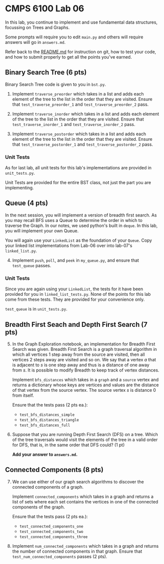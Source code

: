 # CMPS 6100  Lab 06

In this lab, you continue to implement and use fundamental data structures,
focussing on Trees and Graphs.

Some prompts will require you to edit `main.py` and others will require answers will go in `answers.md`.

Refer back to the [README.md](README.md) for instruction on git, how to test your code, and how to submit properly to get all the points you've earned.

## Binary Search Tree (6 pts)

Binary Search Tree code is given to you in `bst.py`. 

1. Implement `traverse_preorder` which takes in a list and adds each element of the tree to the list in the order that they are visited. Ensure that `test_traverse_preorder_1` and `test_traverse_preorder_2` pass.

2. Implement `traverse_inorder` which takes in a list and adds each element of the tree to the list in the order that they are visited. Ensure that `test_traverse_inorder_1` and `test_traverse_inorder_2` pass.

3. Implement `traverse_postorder` which takes in a list and adds each element of the tree to the list in the order that they are visited. Ensure that `test_traverse_postorder_1` and `test_traverse_postorder_2` pass.

### Unit Tests

As for last lab, all unit tests for this lab's implementations are provided in `unit_tests.py`. 

Unit Tests are provided for the entire BST class, not just the part you are implementing.

## Queue (4 pts)

In the next session, you will implement a version of breadth first search. As you may recall BFS uses a Queue to determine the order in which to traverse the Graph. In our notes, we used python's built in `deque`. In this lab, you will implement your own Queue.

You will again use your `LinkedList` as the foundation of your `Queue`. Copy your linked list implementations from Lab-06 over into lab-07's `linked_list.py`.

4. Implement `push`, `poll`, and `peek` in `my_queue.py`, and ensure that `test_queue` passes.

### Unit Tests

Since you are again using your `LinkedList`, the tests for it have been provided for you in `linked_list_tests.py`. None of the points for this lab come from these tests. They are provided for your convenience only.

`test_queue` is in `unit_tests.py`.

## Breadth First Seach and Depth First Search (7 pts)

5. In the Graph Exploration notebook, an implementation for Breadth First Search was given. Breadth First Search is a graph traversal algorithm in which all vertices 1 step away from the source are visited, then all vertices 2 steps away are visited and so on. We say that a vertex $a$ that is adjacent to $s$ is one step away and thus is a distance of one away from $s$. It is possible to modify Breadth to keep track of vertex distances.   
    
    Implement `bfs_distances` which takes in a `graph` and a `source` vertex and returns a dictionary whose keys are vertices and values are the distance of that vertex from the source vertex. The source vertex $s$ is distance $0$ from itself.

    Ensure that the tests pass (2 pts ea.): 
    
    - `test_bfs_distances_simple`
    - `test_bfs_distances_triangle`
    - `test_bfs_distances_full`

6. Suppose that you are running Depth First Search (DFS) on a tree. Which of the tree traversals would visit the elements of the tree in a valid order for DFS, that is, in the same order that DFS could? (1 pt)

    **Add your answer to `answers.md`.**

## Connected Components (8 pts)

7. We can use either of our graph search algorithms to discover the connected components of a graph. 

    Implement `connected_components` which takes in a graph and returns a list of sets where each set contains the vertices in one of the connected components of the graph.

    Ensure that the tests pass (2 pts ea.): 
    
    - `test_connected_components_one`
    - `test_connected_components_two`
    - `test_connected_components_three`

8. Implement `num_connected_components` which takes in a graph and returns the number of connected components in that graph. Ensure that `test_num_connected_components` passes (2 pts).